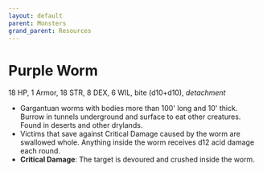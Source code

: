 ```yaml
---
layout: default
parent: Monsters
grand_parent: Resources
---
```


# Purple Worm

18 HP, 1 Armor, 18 STR, 8 DEX, 6 WIL, bite (d10+d10), _detachment_

- Gargantuan worms with bodies more than 100' long and 10' thick. Burrow in tunnels underground and surface to eat other creatures. Found in deserts and other drylands.
- Victims that save against Critical Damage caused by the worm are swallowed whole. Anything inside the worm receives d12 acid damage each round.
- **Critical Damage**: The target is devoured and crushed inside the worm.
